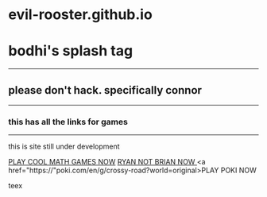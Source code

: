 # evil-rooster.github.io
<!DOCTYPE html>
<html lang="en">

<html>

<head>
	<title> <p>Bodhi's website</p></title>
</head>
<body><h1>bodhi's splash tag</h1>
<hr />
<h2>please don't hack. specifically connor</h2>
<hr>
<h3>this has all the links for games </h3>
<hr
<p>this is  site still under development </p>

<a href="https:/.https://www.coolmathgames.com/0-copter-royale/">PLAY COOL MATH GAMES NOW</a>
<a href="https:/:www.youtube.com/c/RyanNotBrian/">RYAN NOT BRIAN NOW  </a>
<a href="https://"poki.com/en/g/crossy-road?world=original>PLAY POKI NOW  </a>
<p></p>






</body>


</html>


teex






